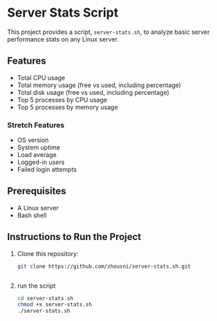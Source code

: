 # Server Stats Script

This project provides a script, `server-stats.sh`, to analyze basic server performance stats on any Linux server.

## Features

- Total CPU usage
- Total memory usage (free vs used, including percentage)
- Total disk usage (free vs used, including percentage)
- Top 5 processes by CPU usage
- Top 5 processes by memory usage

### Stretch Features
- OS version
- System uptime
- Load average
- Logged-in users
- Failed login attempts

## Prerequisites

- A Linux server
- Bash shell

## Instructions to Run the Project

1. Clone this repository:
   ```bash
   git clone https://github.com/zhousni/server-stats.sh.git
   
   

2. run the script
   ```bash
   cd server-stats.sh
   chmod +x server-stats.sh
   ./server-stats.sh
